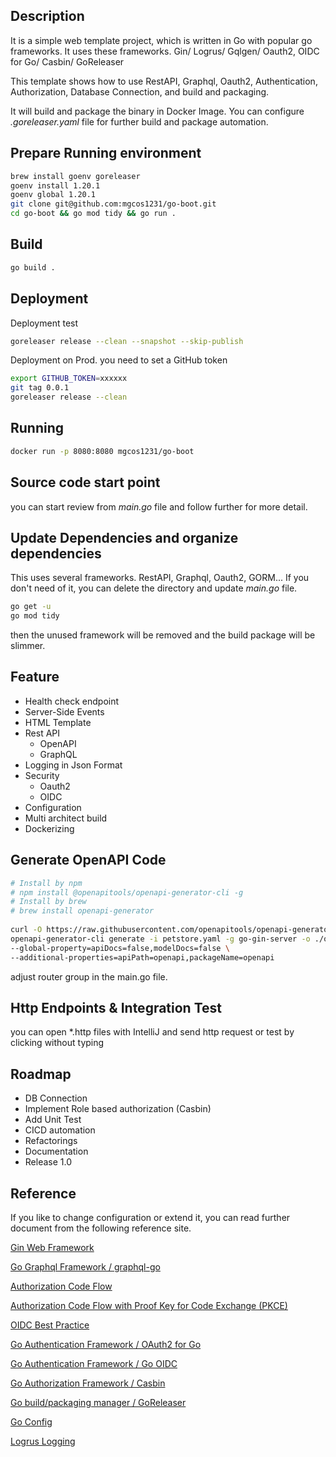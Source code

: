 
## Description
It is a simple web template project, which is written in Go with popular go frameworks.
It uses these frameworks. Gin/ Logrus/ Gqlgen/ Oauth2, OIDC for Go/ Casbin/ GoReleaser

This template shows how to use RestAPI, Graphql, Oauth2, Authentication, Authorization, Database Connection, 
and build and packaging.

It will build and package the binary in Docker Image. You can configure  
_.goreleaser.yaml_ file for further build and package automation. 

## Prepare Running environment
```bash
brew install goenv goreleaser
goenv install 1.20.1
goenv global 1.20.1
git clone git@github.com:mgcos1231/go-boot.git
cd go-boot && go mod tidy && go run .
```
## Build 
```bash
go build .
```
## Deployment
Deployment test
```bash
goreleaser release --clean --snapshot --skip-publish
```
Deployment on Prod.
you need to set a GitHub token 
```bash
export GITHUB_TOKEN=xxxxxx
git tag 0.0.1
goreleaser release --clean
```

## Running

```bash
docker run -p 8080:8080 mgcos1231/go-boot 
```

## Source code start point
you can start review from _main.go_ file and follow further for more detail.

## Update Dependencies and organize dependencies
This uses several frameworks. RestAPI, Graphql, Oauth2, GORM... 
If you don't need of it, you can delete the directory and update _main.go_ file.
```bash
go get -u
go mod tidy
```
then the unused framework will be removed and the build package will be slimmer.

## Feature
- Health check endpoint
- Server-Side Events
- HTML Template
- Rest API
  - OpenAPI
  - GraphQL
- Logging in Json Format
- Security
  - Oauth2
  - OIDC
- Configuration
- Multi architect build 
- Dockerizing

## Generate OpenAPI Code

```bash
# Install by npm
# npm install @openapitools/openapi-generator-cli -g
# Install by brew
# brew install openapi-generator
  
curl -O https://raw.githubusercontent.com/openapitools/openapi-generator/master/modules/openapi-generator/src/test/resources/3_0/petstore.yaml
openapi-generator-cli generate -i petstore.yaml -g go-gin-server -o ./opeapi-gen \
--global-property=apiDocs=false,modelDocs=false \
--additional-properties=apiPath=openapi,packageName=openapi
```

adjust router group in the main.go file.

## Http Endpoints & Integration Test
you can open *.http files with IntelliJ and send http request or test by clicking without typing

## Roadmap
- DB Connection 
- Implement Role based authorization (Casbin)
- Add Unit Test
- CICD automation
- Refactorings 
- Documentation
- Release 1.0

## Reference 
If you like to change configuration or extend it, you can read further document
from the following reference site.

[Gin Web Framework](https://github.com/gin-gonic/gin)

[Go Graphql Framework / graphql-go](https://github.com/graph-gophers/graphql-go)

[Authorization Code Flow](https://auth0.com/docs/get-started/authentication-and-authorization-flow/authorization-code-flow)

[Authorization Code Flow with Proof Key for Code Exchange (PKCE)](https://auth0.com/docs/get-started/authentication-and-authorization-flow/authorization-code-flow-with-proof-key-for-code-exchange-pkce)

[OIDC Best Practice](https://auth0.com/docs/quickstart/webapp/golang/interactive)

[Go Authentication Framework / OAuth2 for Go](https://github.com/golang/oauth2)

[Go Authentication Framework / Go OIDC](https://github.com/coreos/go-oidc)

[Go Authorization Framework / Casbin](https://github.com/casbin/casbin)

[Go build/packaging manager / GoReleaser](https://github.com/goreleaser/goreleaser)

[Go Config](https://github.com/gookit/config)

[Logrus Logging](https://github.com/sirupsen/logrus)